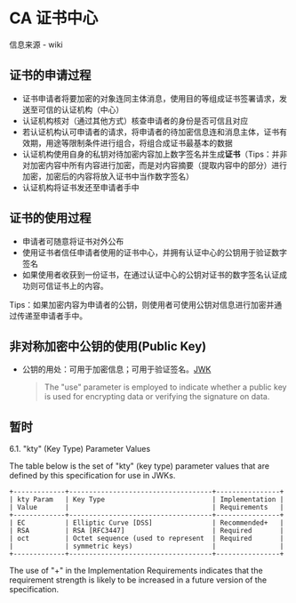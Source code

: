 # CA 证书中心
信息来源 - wiki
## 证书的申请过程
- 证书申请者将要加密的对象连同主体消息，使用目的等组成证书签署请求，发送至可信的认证机构（中心）
- 认证机构核对（通过其他方式）核查申请者的身份是否可信且对应
- 若认证机构认可申请者的请求，将申请者的待加密信息连和消息主体，证书有效期，用途等限制条件进行组合，将组合成证书最基本的数据
- 认证机构使用自身的私钥对待加密内容加上数字签名并生成**证书**（Tips：并非对加密内容中所有内容进行加密，而是对内容摘要（提取内容中的部分）进行加密，加密后的内容将放入证书中当作数字签名）
- 认证机构将证书发还至申请者手中

## 证书的使用过程
- 申请者可随意将证书对外公布
- 使用证书者信任申请者使用的证书中心，并拥有认证中心的公钥用于验证数字签名
- 如果使用者收获到一份证书，在通过认证中心的公钥对证书的数字签名认证成功则可信证书上的内容。

Tips：如果加密内容为申请者的公钥，则使用者可使用公钥对信息进行加密并通过传递至申请者手中。

## 非对称加密中公钥的使用(Public Key)
- 公钥的用处：可用于加密信息；可用于验证签名。[JWK](https://tools.ietf.org/html/draft-ietf-jose-json-web-key-41#section-4.2)
  > The "use" parameter is employed to indicate whether a
   public key is used for encrypting data or verifying the signature on
   data.

## 暂时
6.1.  "kty" (Key Type) Parameter Values

The table below is the set of "kty" (key type) parameter values that are defined by this specification for use in JWKs.
```
+-------------+------------------------------------+----------------+
| kty Param   | Key Type                           | Implementation |
| Value       |                                    | Requirements   |
+-------------+------------------------------------+----------------+
| EC          | Elliptic Curve [DSS]               | Recommended+   |
| RSA         | RSA [RFC3447]                      | Required       |
| oct         | Octet sequence (used to represent  | Required       |
|             | symmetric keys)                    |                |
+-------------+------------------------------------+----------------+
```

The use of "+" in the Implementation Requirements indicates that the requirement strength is likely to be increased in a future version of the specification.
